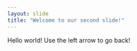 ```yaml
---
layout: slide
title: "Welcome to our second slide!"
---
```


Hello world!
Use the left arrow to go back!
